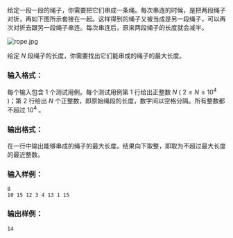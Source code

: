 <!-- Title
结绳 (25)
-->
给定一段一段的绳子，你需要把它们串成一条绳。每次串连的时候，是把两段绳子对折，再如下图所示套接在一起。这样得到的绳子又被当成是另一段绳子，可以再次对折去跟另一段绳子串连。每次串连后，原来两段绳子的长度就会减半。

![rope.jpg](https://images.ptausercontent.com/46293e57-aa0e-414b-b5c3-7c4b2d5201e2.jpg)

给定 $N$ 段绳子的长度，你需要找出它们能串成的绳子的最大长度。

### 输入格式：

每个输入包含 1 个测试用例。每个测试用例第 1 行给出正整数 $N$ ( $2 \le N \le 10^4$ )；第 2 行给出 $N$
个正整数，即原始绳段的长度，数字间以空格分隔。所有整数都不超过 $10^4$ 。

### 输出格式：

在一行中输出能够串成的绳子的最大长度。结果向下取整，即取为不超过最大长度的最近整数。

### 输入样例：

```
8
10 15 12 3 4 13 1 15
```

### 输出样例：

```
14
```
